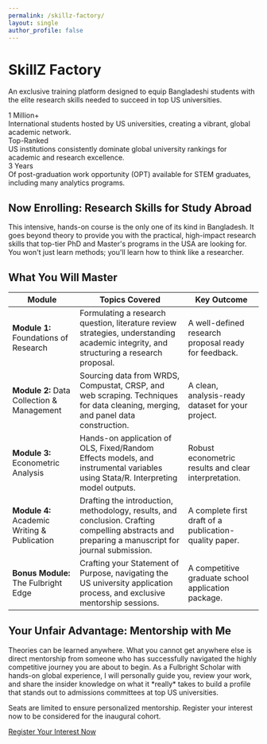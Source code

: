 ```yaml
---
permalink: /skillz-factory/
layout: single
author_profile: false
---
```


<div class="skillz-hero">
  <div class="skillz-logo"><i class="fas fa-rocket"></i></div>
  <h1>SkillZ Factory</h1>
  <p class="skillz-subtitle">An exclusive training platform designed to equip Bangladeshi students with the elite research skills needed to succeed in top US universities.</p>
</div>

<div class="facts-section">
  <div class="fact-card">
    <div class="fact-number">1 Million+</div>
    <div class="fact-text">International students hosted by US universities, creating a vibrant, global academic network.</div>
  </div>
  <div class="fact-card">
    <div class="fact-number">Top-Ranked</div>
    <div class="fact-text">US institutions consistently dominate global university rankings for academic and research excellence.</div>
  </div>
  <div class="fact-card">
    <div class="fact-number">3 Years</div>
    <div class="fact-text">Of post-graduation work opportunity (OPT) available for STEM graduates, including many analytics programs.</div>
  </div>
</div>

<div class="course-highlight-box">
  <h2>Now Enrolling: <strong>Research Skills for Study Abroad</strong></h2>
  <p>This intensive, hands-on course is the only one of its kind in Bangladesh. It goes beyond theory to provide you with the practical, high-impact research skills that top-tier PhD and Master's programs in the USA are looking for. You won't just learn methods; you'll learn how to think like a researcher.</p>
</div>

<h2 class="text-center">What You Will Master</h2>

<div class="syllabus-table-wrapper">
  <table class="syllabus-table">
    <thead>
      <tr>
        <th>Module</th>
        <th>Topics Covered</th>
        <th>Key Outcome</th>
      </tr>
    </thead>
    <tbody>
      <tr>
        <td><strong>Module 1:</strong> Foundations of Research</td>
        <td>Formulating a research question, literature review strategies, understanding academic integrity, and structuring a research proposal.</td>
        <td>A well-defined research proposal ready for feedback.</td>
      </tr>
      <tr>
        <td><strong>Module 2:</strong> Data Collection & Management</td>
        <td>Sourcing data from WRDS, Compustat, CRSP, and web scraping. Techniques for data cleaning, merging, and panel data construction.</td>
        <td>A clean, analysis-ready dataset for your project.</td>
      </tr>
      <tr>
        <td><strong>Module 3:</strong> Econometric Analysis</td>
        <td>Hands-on application of OLS, Fixed/Random Effects models, and instrumental variables using Stata/R. Interpreting model outputs.</td>
        <td>Robust econometric results and clear interpretation.</td>
      </tr>
      <tr>
        <td><strong>Module 4:</strong> Academic Writing & Publication</td>
        <td>Drafting the introduction, methodology, results, and conclusion. Crafting compelling abstracts and preparing a manuscript for journal submission.</td>
        <td>A complete first draft of a publication-quality paper.</td>
      </tr>
      <tr>
        <td><strong>Bonus Module:</strong> The Fulbright Edge</td>
        <td>Crafting your Statement of Purpose, navigating the US university application process, and exclusive mentorship sessions.</td>
        <td>A competitive graduate school application package.</td>
      </tr>
    </tbody>
  </table>
</div>

<div class="usp-section">
  <h2>Your Unfair Advantage: Mentorship with Me</h2>
  <p>Theories can be learned anywhere. What you cannot get anywhere else is direct mentorship from someone who has successfully navigated the highly competitive journey you are about to begin. As a Fulbright Scholar with hands-on global experience, I will personally guide you, review your work, and share the insider knowledge on what it *really* takes to build a profile that stands out to admissions committees at top US universities.</p>
</div>

<div class="cta-section">
  <p>Seats are limited to ensure personalized mentorship. Register your interest now to be considered for the inaugural cohort.</p>
  <a href="YOUR_GOOGLE_FORM_LINK_HERE" class="btn btn--success btn--lg" target="_blank" rel="noopener noreferrer">Register Your Interest Now</a>
</div>